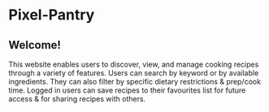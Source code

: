 # Pixel-Pantry
## Welcome!
This website enables users to discover, view, and manage cooking recipes through a variety of features. Users can search by keyword or by available ingredients. They can also filter by specific dietary restrictions &amp; prep/cook time. Logged in users can save recipes to their favourites list for future access &amp; for sharing recipes with others.
